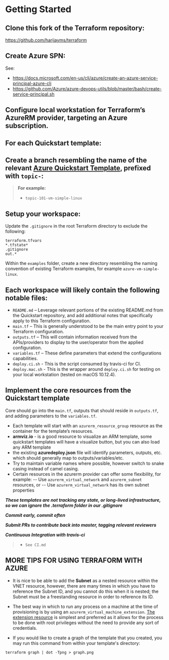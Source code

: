 Getting Started
===================

## Clone this fork of the Terraform repository:
 https://github.com/harijayms/terraform

## Create Azure SPN:
See:
 - https://docs.microsoft.com/en-us/cli/azure/create-an-azure-service-principal-azure-cli
 - https://github.com/Azure/azure-devops-utils/blob/master/bash/create-service-principal.sh

## Configure local workstation for Terraform’s AzureRM provider, targeting an Azure subscription.

For each Quickstart template:
-------------

## Create a branch resembling the name of the relevant [Azure Quickstart Template](https://github.com/Azure/azure-quickstart-templates), prefixed with `topic-`:

> **For example:**
>- `topic-101-vm-simple-linux`

## Setup your workspace:

 Update the `.gitignore` in the root Terraform directory to exclude the following:

 ```
 terraform.tfvars
*.tfstate*
.gitignore
out.*
```

Within the `examples` folder, create a new directory resembling the naming convention of existing Terraform examples, for example `azure-vm-simple-linux`.

## Each workspace will likely contain the following notable files:

 - `README.md` – Leverage relevant portions of the existing README.md from the Quickstart repository, and add additional notes that specifically apply to this Terraform configuration.
 - `main.tf` – This is generally understood to be the main entry point to your Terraform configuration.
 - `outputs.tf` – This will contain information received from the APIs/providers to display to the user/operator from the applied configuration.
 - `variables.tf` – These define parameters that extend the configurations capabilities.
 - `deploy.ci.sh` - This is the script consumed by travis-ci for CI.
 - `deploy.mac.sh` - This is the wrapper around `deploy.ci.sh` for testing on your local workstation (tested on macOS 10.12.4).

## Implement the core resources from the Quickstart template

Core should go into the `main.tf`, outputs that should reside in `outputs.tf`, and adding parameters to the `variables.tf`.

- Each template will start with an `azurerm_resource_group` resource as the container for the template’s resources.
- **armviz.io** - is a good resource to visualize an ARM template, some quickstart templates will have a visualize button, but you can also load any ARM template
- the existing **azuredeploy.json** file will identify parameters, outputs, etc. which should generally map to outputs/variables/etc.
- Try to maintain variable names where possible, however switch to snake casing instead of camel casing.
- Certain resources in the azurerm provider can offer some flexibility, for example:
-- Use `azurerm_virtual_network` and `azurerm_subnet` resources, or
-- Use `azurerm_virtual_network` has its own subnet properties

_**These templates are not tracking any state, or long-lived infrastructure, so we can ignore the .terraform folder in our .gitignore**_

_**Commit early, commit often**_

_**Submit PRs to contribute back into master, tagging relevant reviewers**_

_**Continuous Integration with travis-ci**_
> - `See CI.md`

## MORE TIPS FOR USING TERRAFORM WITH AZURE
- It is nice to be able to add the **Subnet** as a nested resource within the VNET resource, however, there are many times in which you have to reference the Subnet ID, and you cannot do this when it is nested; the Subnet must be a freestanding resource in order to reference its ID.

- The best way in which to run any process on a machine at the time of provisioning is by using an `azurerm_virtual_machine_extension`. [The extension resource](https://www.terraform.io/docs/providers/azurerm/r/virtual_machine_extension.html) is simplest and preferred as it allows for the process to be done with root privileges without the need to provide any sort of credentials. 

- If you would like to create a graph of the template that you created, you may run this command from within your template's directory:

```
terraform graph | dot -Tpng > graph.png
```
